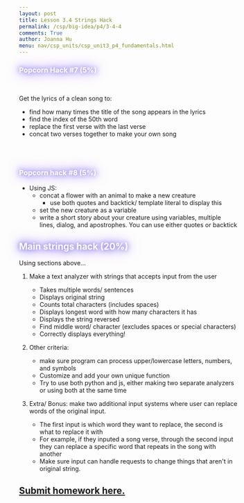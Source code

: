 ```yaml
---
layout: post
title: Lesson 3.4 Strings Hack
permalink: /csp/big-idea/p4/3-4-4
comments: True
author: Joanna Hu
menu: nav/csp_units/csp_unit3_p4_fundamentals.html
---
```


<style>
    .glow {
        color: #fff; /* Text color */
        text-shadow: 0 0 10px #8171E5, 0 0 20px #8171E5, 0 0 30px #8171E5; /* Glowing effect on text */
        transition: all 0.3s ease-in-out;
    }
</style>

<h3><span class = "glow">Popcorn Hack #7 (5%) </span></h3>

<br>

Get the lyrics of a clean song to:
- find how many times the title of the song appears in the lyrics
- find the index of the 50th word
- replace the first verse with the last verse
- concat two verses together to make your own song

<br>
<br>

<h3><span class = "glow">Popcorn hack #8 (5%)</span></h3>

- Using JS:
    - concat a flower with an animal to make a new creature
        - use both quotes and backtick/ template literal to display this
    - set the new creature as a variable
    - write a short story about your creature using variables, multiple lines, dialog, and apostrophes. You can use either quotes or backtick

<style>
    .glow {
        color: #fff; /* Text color */
        text-shadow: 0 0 10px #8171E5, 0 0 20px #8171E5, 0 0 30px #8171E5; /* Glowing effect on text */
        transition: all 0.3s ease-in-out;
    }
</style>

## <span class ="glow">Main strings hack (20%)</span>
Using sections above...
1. Make a text analyzer with strings that accepts input from the user
    - Takes multiple words/ sentences
    - Displays original string
    - Counts total characters (includes spaces)
    - Displays longest word with how many characters it has
    - Displays the string reversed
    - Find middle word/ character (excludes spaces or special characters)
    - Correctly displays everything!
2. Other criteria:
    - make sure program can process upper/lowercase letters, numbers, and symbols
    - Customize and add your own unique function
    - Try to use both python and js, either making two separate analyzers or using both at the same time

3. Extra/ Bonus: make two additional input systems where user can replace words of the original input. 
    - The first input is which word they want to replace, the second is what to replace it with
    - For example, if they inputed a song verse, through the second input they can replace a specific word that repeats in the song with another
    - Make sure input can handle requests to change things that aren't in original string.


## [Submit homework here.](https://github.com/open-coding-society/pages/issues/369)
